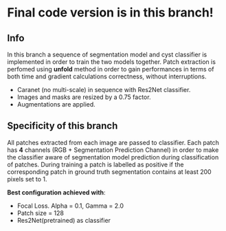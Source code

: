 # Final code version is in this branch!

## Info
In this branch a sequence of segmentation model and cyst classifier is implemented in order to train the two models together.
Patch extraction is perfomed using **unfold** method in order to gain performances in terms of both time and gradient calculations correctness, without interruptions.

- Caranet (no multi-scale) in sequence with Res2Net classifier. 
- Images and masks are resized by a 0.75 factor. 
- Augmentations are applied.

## Specificity of this branch
All patches extracted from each image are passed to classifier. 
Each patch has **4** channels (RGB + Segmentation Prediction Channel) in order to make the classifier aware of segmentation model prediction during classification of patches. During training a patch is labelled as positive if the corresponding patch in ground truth segmentation contains at least 200 pixels set to 1.

**Best configuration achieved with**:
- Focal Loss. Alpha = 0.1, Gamma = 2.0
- Patch size = 128
- Res2Net(pretrained) as classifier

